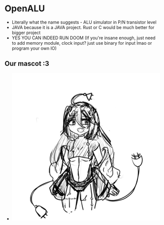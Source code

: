 # OpenALU
- Literally what the name suggests - ALU simulator in P/N transistor level
- JAVA because it is a JAVA project. Rust or C would be much better for bigger project
- YES YOU CAN INDEED RUN DOOM (If you're insane enough, just need to add memory module, clock input? just use binary for input lmao or program your own IO)

## Our mascot :3
- ![PN transistor -chan](https://github.com/mimi1595O/OpenALU/blob/main/pnchanv1.png)
